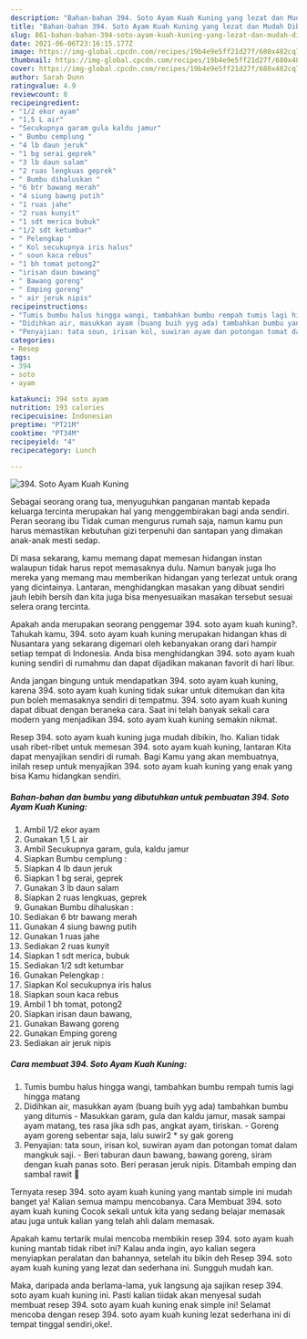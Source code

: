 ```yaml
---
description: "Bahan-bahan 394. Soto Ayam Kuah Kuning yang lezat dan Mudah Dibuat"
title: "Bahan-bahan 394. Soto Ayam Kuah Kuning yang lezat dan Mudah Dibuat"
slug: 861-bahan-bahan-394-soto-ayam-kuah-kuning-yang-lezat-dan-mudah-dibuat
date: 2021-06-06T23:16:15.177Z
image: https://img-global.cpcdn.com/recipes/19b4e9e5ff21d27f/680x482cq70/394-soto-ayam-kuah-kuning-foto-resep-utama.jpg
thumbnail: https://img-global.cpcdn.com/recipes/19b4e9e5ff21d27f/680x482cq70/394-soto-ayam-kuah-kuning-foto-resep-utama.jpg
cover: https://img-global.cpcdn.com/recipes/19b4e9e5ff21d27f/680x482cq70/394-soto-ayam-kuah-kuning-foto-resep-utama.jpg
author: Sarah Dunn
ratingvalue: 4.9
reviewcount: 8
recipeingredient:
- "1/2 ekor ayam"
- "1,5 L air"
- "Secukupnya garam gula kaldu jamur"
- " Bumbu cemplung "
- "4 lb daun jeruk"
- "1 bg serai geprek"
- "3 lb daun salam"
- "2 ruas lengkuas geprek"
- " Bumbu dihaluskan "
- "6 btr bawang merah"
- "4 siung bawng putih"
- "1 ruas jahe"
- "2 ruas kunyit"
- "1 sdt merica bubuk"
- "1/2 sdt ketumbar"
- " Pelengkap "
- " Kol secukupnya iris halus"
- " soun kaca rebus"
- "1 bh tomat potong2"
- "irisan daun bawang"
- " Bawang goreng"
- " Emping goreng"
- " air jeruk nipis"
recipeinstructions:
- "Tumis bumbu halus hingga wangi, tambahkan bumbu rempah tumis lagi hingga matang"
- "Didihkan air, masukkan ayam (buang buih yyg ada) tambahkan bumbu yang ditumis Masukkan garam, gula dan kaldu jamur, masak sampai ayam matang, tes rasa jika sdh pas, angkat ayam, tiriskan. Goreng ayam goreng sebentar saja, lalu suwir2 * sy gak goreng"
- "Penyajian: tata soun, irisan kol, suwiran ayam dan potongan tomat dalam mangkuk saji.  Beri taburan daun bawang, bawang goreng, siram dengan kuah panas soto. Beri perasan jeruk nipis. Ditambah emping dan sambal rawit 🙂"
categories:
- Resep
tags:
- 394
- soto
- ayam

katakunci: 394 soto ayam 
nutrition: 193 calories
recipecuisine: Indonesian
preptime: "PT21M"
cooktime: "PT34M"
recipeyield: "4"
recipecategory: Lunch

---
```



![394. Soto Ayam Kuah Kuning](https://img-global.cpcdn.com/recipes/19b4e9e5ff21d27f/680x482cq70/394-soto-ayam-kuah-kuning-foto-resep-utama.jpg)

Sebagai seorang orang tua, menyuguhkan panganan mantab kepada keluarga tercinta merupakan hal yang menggembirakan bagi anda sendiri. Peran seorang ibu Tidak cuman mengurus rumah saja, namun kamu pun harus memastikan kebutuhan gizi terpenuhi dan santapan yang dimakan anak-anak mesti sedap.

Di masa  sekarang, kamu memang dapat memesan hidangan instan walaupun tidak harus repot memasaknya dulu. Namun banyak juga lho mereka yang memang mau memberikan hidangan yang terlezat untuk orang yang dicintainya. Lantaran, menghidangkan masakan yang dibuat sendiri jauh lebih bersih dan kita juga bisa menyesuaikan masakan tersebut sesuai selera orang tercinta. 



Apakah anda merupakan seorang penggemar 394. soto ayam kuah kuning?. Tahukah kamu, 394. soto ayam kuah kuning merupakan hidangan khas di Nusantara yang sekarang digemari oleh kebanyakan orang dari hampir setiap tempat di Indonesia. Anda bisa menghidangkan 394. soto ayam kuah kuning sendiri di rumahmu dan dapat dijadikan makanan favorit di hari libur.

Anda jangan bingung untuk mendapatkan 394. soto ayam kuah kuning, karena 394. soto ayam kuah kuning tidak sukar untuk ditemukan dan kita pun boleh memasaknya sendiri di tempatmu. 394. soto ayam kuah kuning dapat dibuat dengan beraneka cara. Saat ini telah banyak sekali cara modern yang menjadikan 394. soto ayam kuah kuning semakin nikmat.

Resep 394. soto ayam kuah kuning juga mudah dibikin, lho. Kalian tidak usah ribet-ribet untuk memesan 394. soto ayam kuah kuning, lantaran Kita dapat menyajikan sendiri di rumah. Bagi Kamu yang akan membuatnya, inilah resep untuk menyajikan 394. soto ayam kuah kuning yang enak yang bisa Kamu hidangkan sendiri.

<!--inarticleads1-->

##### Bahan-bahan dan bumbu yang dibutuhkan untuk pembuatan 394. Soto Ayam Kuah Kuning:

1. Ambil 1/2 ekor ayam
1. Gunakan 1,5 L air
1. Ambil Secukupnya garam, gula, kaldu jamur
1. Siapkan  Bumbu cemplung :
1. Siapkan 4 lb daun jeruk
1. Siapkan 1 bg serai, geprek
1. Gunakan 3 lb daun salam
1. Siapkan 2 ruas lengkuas, geprek
1. Gunakan  Bumbu dihaluskan :
1. Sediakan 6 btr bawang merah
1. Gunakan 4 siung bawng putih
1. Gunakan 1 ruas jahe
1. Sediakan 2 ruas kunyit
1. Siapkan 1 sdt merica, bubuk
1. Sediakan 1/2 sdt ketumbar
1. Gunakan  Pelengkap :
1. Siapkan  Kol secukupnya iris halus
1. Siapkan  soun kaca rebus
1. Ambil 1 bh tomat, potong2
1. Siapkan irisan daun bawang,
1. Gunakan  Bawang goreng
1. Gunakan  Emping goreng
1. Sediakan  air jeruk nipis




<!--inarticleads2-->

##### Cara membuat 394. Soto Ayam Kuah Kuning:

1. Tumis bumbu halus hingga wangi, tambahkan bumbu rempah tumis lagi hingga matang
1. Didihkan air, masukkan ayam (buang buih yyg ada) tambahkan bumbu yang ditumis - Masukkan garam, gula dan kaldu jamur, masak sampai ayam matang, tes rasa jika sdh pas, angkat ayam, tiriskan. - Goreng ayam goreng sebentar saja, lalu suwir2 * sy gak goreng
1. Penyajian: tata soun, irisan kol, suwiran ayam dan potongan tomat dalam mangkuk saji.  - Beri taburan daun bawang, bawang goreng, siram dengan kuah panas soto. Beri perasan jeruk nipis. Ditambah emping dan sambal rawit 🙂




Ternyata resep 394. soto ayam kuah kuning yang mantab simple ini mudah banget ya! Kalian semua mampu mencobanya. Cara Membuat 394. soto ayam kuah kuning Cocok sekali untuk kita yang sedang belajar memasak atau juga untuk kalian yang telah ahli dalam memasak.

Apakah kamu tertarik mulai mencoba membikin resep 394. soto ayam kuah kuning mantab tidak ribet ini? Kalau anda ingin, ayo kalian segera menyiapkan peralatan dan bahannya, setelah itu bikin deh Resep 394. soto ayam kuah kuning yang lezat dan sederhana ini. Sungguh mudah kan. 

Maka, daripada anda berlama-lama, yuk langsung aja sajikan resep 394. soto ayam kuah kuning ini. Pasti kalian tiidak akan menyesal sudah membuat resep 394. soto ayam kuah kuning enak simple ini! Selamat mencoba dengan resep 394. soto ayam kuah kuning lezat sederhana ini di tempat tinggal sendiri,oke!.

